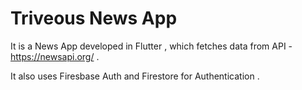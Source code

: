 # Triveous News App 

It is a News App developed in Flutter , which fetches data from API - https://newsapi.org/ .

It also uses Firesbase Auth and Firestore for Authentication .


